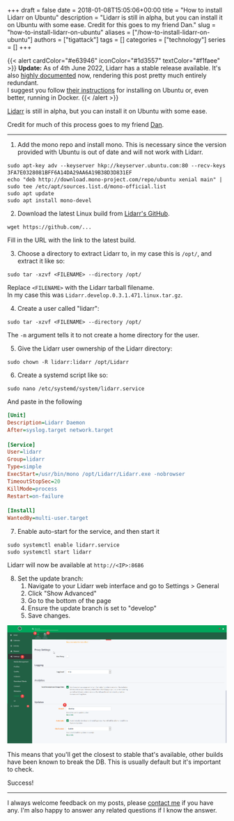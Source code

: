 +++
draft = false
date = 2018-01-08T15:05:06+00:00
title = "How to install Lidarr on Ubuntu"
description = "Lidarr is still in alpha, but you can install it on Ubuntu with some ease.  Credit for this goes to my friend Dan."
slug = "how-to-install-lidarr-on-ubuntu"
aliases = ["/how-to-install-lidarr-on-ubuntu"]
authors = ["tigattack"]
tags = []
categories = ["technology"]
series = []
+++

{{< alert cardColor="#e63946" iconColor="#1d3557" textColor="#f1faee" >}}
**Update:** As of 4th June 2022, Lidarr has a stable release available. It's also [highly documented](https://wiki.servarr.com/lidarr) now, rendering this post pretty much entirely redundant.  
I suggest you follow [their instructions](https://wiki.servarr.com/lidarr/installation) for installing on Ubuntu or, even better, running in Docker.
{{< /alert >}}

[Lidarr](https://github.com/lidarr/Lidarr) is still in alpha, but you can install it on Ubuntu with some ease.

Credit for much of this process goes to my friend [Dan](https://github.com/dantho281/).

---

1. Add the mono repo and install mono. This is necessary since the version provided with Ubuntu is out of date and will not work with Lidarr.

```shell
sudo apt-key adv --keyserver hkp://keyserver.ubuntu.com:80 --recv-keys 3FA7E0328081BFF6A14DA29AA6A19B38D3D831EF
echo "deb http://download.mono-project.com/repo/ubuntu xenial main" | sudo tee /etc/apt/sources.list.d/mono-official.list
sudo apt update
sudo apt install mono-devel
```

2. Download the latest Linux build from [Lidarr's GitHub](https://github.com/lidarr/Lidarr/releases).

```shell
wget https://github.com/...
```

Fill in the URL with the link to the latest build.

3. Choose a directory to extract Lidarr to, in my case this is `/opt/`, and extract it like so:

```shell
sudo tar -xzvf <FILENAME> --directory /opt/
```

Replace `<FILENAME>` with the Lidarr tarball filename.  
In my case this was `Lidarr.develop.0.3.1.471.linux.tar.gz`.

4. Create a user called "lidarr":

```shell
sudo tar -xzvf <FILENAME> --directory /opt/
```

The `-m` argument tells it to not create a home directory for the user.

5. Give the Lidarr user ownership of the Lidarr directory:

```shell
sudo chown -R lidarr:lidarr /opt/Lidarr
```

6. Create a systemd script like so:

```shell
sudo nano /etc/systemd/system/lidarr.service
```

And paste in the following

```ini
[Unit]
Description=Lidarr Daemon
After=syslog.target network.target

[Service]
User=lidarr
Group=lidarr
Type=simple
ExecStart=/usr/bin/mono /opt/Lidarr/Lidarr.exe -nobrowser
TimeoutStopSec=20
KillMode=process
Restart=on-failure

[Install]
WantedBy=multi-user.target
```

7. Enable auto-start for the service, and then start it

```shell
sudo systemctl enable lidarr.service
sudo systemctl start lidarr
```

Lidarr will now be available at `http://<IP>:8686`

8. Set the update branch:
    1. Navigate to your Lidarr web interface and go to Settings > General
    2. Click "Show Advanced"
    3. Go to the bottom of the page
    4. Ensure the update branch is set to "develop"
    5. Save changes.

![Lidarr-update-branch](00ac7f25fe481369.png)

This means that you'll get the closest to stable that's available, other builds have been known to break the DB. This is usually default but it's important to check.

Success!

---

I always welcome feedback on my posts, please [contact me](/contact) if you have any. I'm also happy to answer any related questions if I know the answer.
